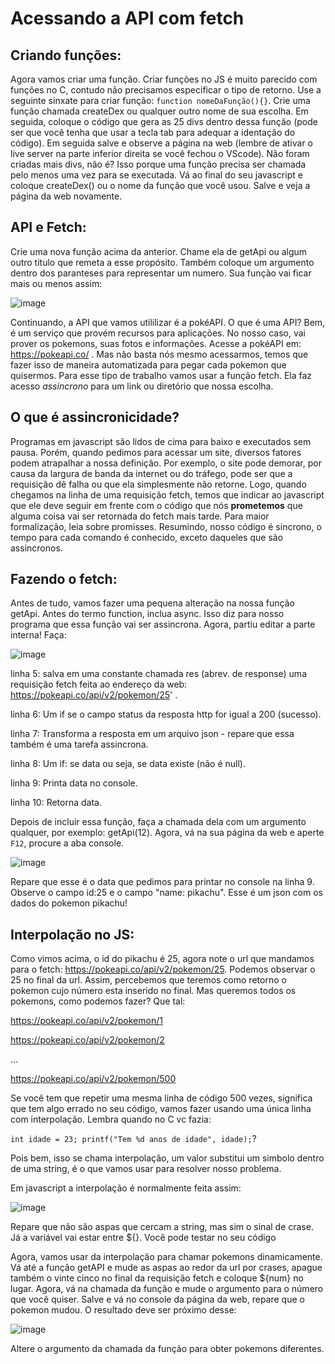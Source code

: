 # Acessando a API com fetch
## Criando funções:
Agora vamos criar uma função. Criar funções no JS é muito parecido com funções no C, contudo não precisamos especificar o tipo de retorno. Use a seguinte sinxate para criar função: `function nomeDaFunção(){}`. Crie uma função chamada createDex ou qualquer outro nome de sua escolha. Em seguida, coloque o código que gera as 25 divs dentro dessa função (pode ser que você tenha que usar a tecla tab para adequar a identação do código). Em seguida salve e observe a página na web (lembre de ativar o live server na parte inferior direita se você fechou o VScode).
Não foram criadas mais divs, não é? Isso porque uma função precisa ser chamada pelo menos uma vez para se executada. Vá ao final do seu javascript e coloque createDex() ou o nome da função que você usou. Salve e veja a página da web novamente.

## API e Fetch:
Crie uma nova função acima da anterior. Chame ela de getApi ou algum outro titulo que remeta a esse propósito. Também coloque um argumento dentro dos paranteses para representar um numero. Sua função vai ficar mais ou menos assim:

![image](https://user-images.githubusercontent.com/39773960/218320259-3631e22a-0412-4fe4-bb5d-c8abe50108d3.png)

Continuando, a API que vamos utililizar é a pokéAPI. O que é uma API? Bem, é um serviço que provém recursos para aplicações. No nosso caso, vai prover os pokemons, suas fotos e informações. Acesse a pokéAPI em: https://pokeapi.co/ . Mas não basta nós mesmo acessarmos, temos que fazer isso de maneira automatizada para pegar cada pokemon que quisermos. Para esse tipo de trabalho vamos usar a função fetch. Ela faz acesso _assincrono_ para um link ou diretório que nossa escolha.

## O que é assincronicidade?
Programas em javascript são lidos de cima para baixo e executados sem pausa. Porém, quando pedimos para acessar um site, diversos fatores podem atrapalhar a nossa definição. Por exemplo, o site pode demorar, por causa da largura de banda da internet ou do tráfego, pode ser que a requisição dê falha ou que ela simplesmente não retorne. Logo, quando chegamos na linha de uma requisição fetch, temos que indicar ao javascript que ele deve seguir em frente com o código que nós **prometemos** que alguma coisa vai ser retornada do fetch mais tarde. Para maior formalização, leia sobre promisses. Resumindo, nosso código é sincrono, o tempo para cada comando é conhecido, exceto daqueles que são assincronos.

## Fazendo o fetch:
Antes de tudo, vamos fazer uma pequena alteração na nossa função getApi. Antes do termo function, inclua async. Isso diz para nosso programa que essa função vai ser assincrona. Agora, partiu editar a parte interna! Faça:

![image](https://user-images.githubusercontent.com/39773960/218321412-d28b32af-567c-4073-866d-d3463e3a3180.png)


linha 5: salva em uma constante chamada res (abrev. de response) uma requisição fetch feita ao endereço da web: https://pokeapi.co/api/v2/pokemon/25' .

linha 6: Um if se o campo status da resposta http for igual a 200 (sucesso).

linha 7: Transforma a resposta em um arquivo json - repare que essa também é uma tarefa assincrona.

linha 8: Um if: se data ou seja, se data existe (não é null).

linha 9: Printa data no console.

linha 10: Retorna data.

Depois de incluir essa função, faça a chamada dela com um argumento qualquer, por exemplo: getApi(12).
Agora, vá na sua página da web e aperte `F12`, procure a aba console.

![image](https://user-images.githubusercontent.com/39773960/218321666-e3137435-76f1-4482-bbbe-0e4808a484a8.png)

Repare que esse é o data que pedimos para printar no console na linha 9. Observe o campo id:25 e o campo "name: pikachu". Esse é um json com os dados do pokemon pikachu!

## Interpolação no JS:

Como vimos acima, o id do pikachu é 25, agora note o url que mandamos para o fetch: https://pokeapi.co/api/v2/pokemon/25. Podemos observar o 25 no final da url. Assim, percebemos que teremos como retorno o pokemon cujo número esta inserido no final. Mas queremos todos os pokemons, como podemos fazer? Que tal:

https://pokeapi.co/api/v2/pokemon/1

https://pokeapi.co/api/v2/pokemon/2

...

https://pokeapi.co/api/v2/pokemon/500

Se você tem que repetir uma mesma linha de código 500 vezes, significa que tem algo errado no seu código, vamos fazer usando uma única linha com interpolação. Lembra quando no C vc fazia:

`int idade = 23;
printf("Tem %d anos de idade", idade);`?

Pois bem, isso se chama interpolação, um valor substitui um simbolo dentro de uma string, é o que vamos usar para resolver nosso problema.

Em javascript a interpolação é normalmente feita assim:

![image](https://user-images.githubusercontent.com/39773960/218322164-5b93ae99-a589-4d4c-b3fc-c6c0db18d4f3.png)

Repare que não são aspas que cercam a string, mas sim o sinal de crase.  Já a variável vai estar entre ${}. Você pode testar no seu código

Agora, vamos usar da interpolação para chamar pokemons dinamicamente. Vá até a função getAPI e mude as aspas ao redor da url por crases, apague também o vinte cinco no final da requisição fetch e coloque ${num} no lugar. Agora, vá na chamada da função e mude o argumento para o número que você quiser. Salve e vá no console da página da web, repare que o pokemon mudou. O resultado deve ser próximo desse:

![image](https://user-images.githubusercontent.com/39773960/218583162-55592b0f-c159-4061-a07f-e9a1e980bcc8.png)

Altere o argumento da chamada da função para obter pokemons diferentes.


